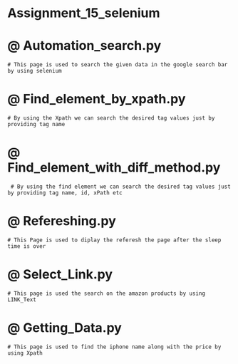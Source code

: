 # Assignment_15_selenium
# @ Automation_search.py
    # This page is used to search the given data in the google search bar by using selenium

# @ Find_element_by_xpath.py  
    # By using the Xpath we can search the desired tag values just by providing tag name
   
# @ Find_element_with_diff_method.py   
	 # By using the find element we can search the desired tag values just by providing tag name, id, xPath etc
	
# @ Refereshing.py
	# This Page is used to diplay the referesh the page after the sleep time is over

# @ Select_Link.py
	# This page is used the search on the amazon products by using LINK_Text

# @ Getting_Data.py	
	# This page is used to find the iphone name along with the price by using Xpath
		
